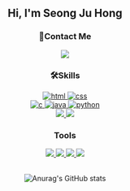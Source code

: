 <div align="center">
  <h2>Hi, I'm Seong Ju Hong</h2>
    <h3>📲Contact Me</h3>
    <a href="mailto:trre1827151@gmail.com">
      <img src="https://img.shields.io/badge/Gmail-d14836?style=flat-square&logo=Gmail&logoColor=white&link=trre1827151@gmail.com"/></a>
    <!-- skills  -->
    <h3>🛠️Skills</h3>
        <a href="https://www.w3.org/html/" target="_blank" rel="noreferrer"> 
          <img src="https://img.shields.io/badge/HTML-E34F26?style=flat-square&logo=HTML5&logoColor=white" alt="html"/>
        </a> 
        <a href="https://www.w3schools.com/css/" target="_blank" rel="noreferrer"> 
          <img src="https://img.shields.io/badge/CSS-1572B6?style=flat-square&logo=CSS3&logoColor=white" alt="css"/>
        </a><br>
        <a href="https://www.cprogramming.com/" target="_blank" rel="noreferrer"> 
         <img src="https://img.shields.io/badge/C-A8B9CC?style=flat-square&logo=C&logoColor=white" alt="c"/>
        </a> 
        <a href="https://www.java.com" target="_blank" rel="noreferrer"> 
          <img src="https://img.shields.io/badge/Java-007396?style=flat-square&logo=Java&logoColor=white" alt="java"/>
        </a> 
        <a href="https://www.python.org" target="_blank" rel="noreferrer"> 
          <img src="https://img.shields.io/badge/Python-3766AB?style=flat-square&logo=Python&logoColor=white" alt="python"/>
        </a><br>
        <a href="https://spring.io/" target="_blank" rel="noreferrer"> 
          <img src="https://img.shields.io/badge/Spring-6DB33F?style=flat-square&logo=Spring&logoColor=white"/> 
        </a>
        <a href="https://www.djangoproject.com/" target="_blank" rel="noreferrer"> 
          <img src="https://img.shields.io/badge/Django-092E20?style=flat-square&logo=Django&logoColor=white"/> 
        </a> 
    <!-- tools  -->
    <h3>Tools</h3>
      <a href="https://developer.android.com" target="_blank" rel="noreferrer"> 
        <img src="https://img.shields.io/badge/Android Studio-3DDC84?style=flat-square&logo=Android Studio&logoColor=white"/> 
      </a> 
      <a href="https://www.figma.com/" target="_blank" rel="noreferrer"> 
        <img src="https://img.shields.io/badge/Figma-24E1E?style=flat-square&logo=Figma&logoColor=white"/> 
      </a> 
      <a href="https://git-scm.com/" target="_blank" rel="noreferrer"> 
        <img src="https://img.shields.io/badge/GitHub-181717?style=flat-square&logo=GitHub&logoColor=white"/> 
      </a>
      <a href="https://unity.com/" target="_blank" rel="noreferrer"> 
        <img src="https://img.shields.io/badge/Unity-000000?style=flat-square&logo=Unity&logoColor=white"/> 
      </a><br><br>
  
![Anurag's GitHub stats](https://github-readme-stats.vercel.app/api?username=Hszoo&show_icons=true&theme=radical)

